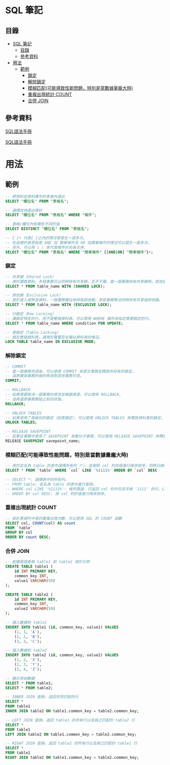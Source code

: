 # SQL 筆記

## 目錄

- [SQL 筆記](#sql-筆記)
  - [目錄](#目錄)
  - [參考資料](#參考資料)
- [用法](#用法)
  - [範例](#範例)
    - [鎖定](#鎖定)
    - [解除鎖定](#解除鎖定)
    - [模糊匹配(可能導致性能問題，特別是當數據量龐大時)](#模糊匹配可能導致性能問題特別是當數據量龐大時)
    - [重複出現統計 COUNT](#重複出現統計-count)
    - [合併 JOIN](#合併-join)

## 參考資料

[SQL語法手冊](http://tw.gitbook.net/sql/index.html)

[SQL語法手冊](https://www.1keydata.com/tw/sql/sql.html)

# 用法

## 範例

```sql
-- 將資料從資料庫中的表格內選出
SELECT "欄位名" FROM "表格名";

-- 選擇性地選出資料
SELECT "欄位名" FROM "表格名" WHERE "條件";

-- 表格/欄位內有哪些不同的值
SELECT DISTINCT "欄位名" FROM "表格名";

-- { }+ 代表{ }之內的情況會發生一或多次。
-- 在這裡的意思就是 AND 加 簡單條件及 OR 加簡單條件的情況可以發生一或多次。
-- 另外，可以用 ( ) 來代表條件的先後次序。
SELECT "欄位名" FROM "表格名" WHERE "簡單條件" {[AND|OR] "簡單條件"}+;
```

### 鎖定

```sql
-- 共享鎖（Shared Lock）
-- 用於讀取資料，多個事務可以同時持有共享鎖，互不干擾。當一個事務持有共享鎖時，其他事務可以讀取資料但無法修改。
SELECT * FROM table_name WITH (SHARED LOCK);

-- 排他鎖（Exclusive Lock）
-- 用於寫入或修改資料，一個事務獨佔地持有排他鎖，其他事務無法同時持有共享或排他鎖。
SELECT * FROM table_name WITH (EXCLUSIVE LOCK);

-- 行鎖定（Row Locking）
-- 僅鎖定特定的行，而不是整個資料表。可以使用 WHERE 條件來指定需要鎖定的行。
SELECT * FROM table_name WHERE condition FOR UPDATE;

-- 表鎖定（Table Locking）
-- 鎖定整個資料表，適用於需要完全獨佔資料表的情況。
LOCK TABLE table_name IN EXCLUSIVE MODE;
```

### 解除鎖定

```sql
-- COMMIT
-- 當一個事務完成後，可以使用 COMMIT 來提交事務並釋放所持有的鎖定。
-- 這將確保事務所做的修改對其他事務可見。
COMMIT;

-- ROLLBACK
-- 如果需要取消一個事務的修改並解鎖資源，可以使用 ROLLBACK。
-- 這將還原事務開始之前的狀態。
ROLLBACK;

-- UNLOCK TABLES
-- 如果使用了表級別的鎖定（如表鎖定），可以使用 UNLOCK TABLES 來釋放資料表的鎖定。
UNLOCK TABLES;

-- RELEASE SAVEPOINT
-- 如果在事務中使用了 SAVEPOINT 來劃分子事務，可以使用 RELEASE SAVEPOINT 來釋放子事務的鎖定。
RELEASE SAVEPOINT savepoint_name;
```

### 模糊匹配(可能導致性能問題，特別是當數據量龐大時)

```sql
-- 用於從名為 table 的表中選擇所有列（*），並按照 col 列的值進行降序排序，同時只檢索 col 列中包含字串 '1111' 的行。
SELECT * FROM `table` WHERE `col` LIKE '%1111%' ORDER BY `col` DESC

-- SELECT *: 選擇表中的所有列。
-- FROM table: 從名為 table 的表中進行查詢。
-- WHERE col LIKE '%1111%': 條件篩選，只返回 col 列中包含字串 '1111' 的行。LIKE 是用於模糊匹配的運算符，% 表示匹配任意字符（包括零個字符）。
-- ORDER BY col DESC: 按 col 列的值進行降序排序。
```

### 重複出現統計 COUNT

```sql
-- 統計某個列中值的重複出現次數，可以使用 SQL 的 COUNT 函數
SELECT col, COUNT(col) AS count
FROM `table`
GROUP BY col
ORDER BY count DESC;
```

### 合併 JOIN

```sql
-- 創建兩個表格 table1 和 table2 用於示例
CREATE TABLE table1 (
    id INT PRIMARY KEY,
    common_key INT,
    value1 VARCHAR(50)
);

CREATE TABLE table2 (
    id INT PRIMARY KEY,
    common_key INT,
    value2 VARCHAR(50)
);

-- 插入數據到 table1
INSERT INTO table1 (id, common_key, value1) VALUES
    (1, 1, 'A'),
    (2, 2, 'B'),
    (3, 3, 'C');

-- 插入數據到 table2
INSERT INTO table2 (id, common_key, value2) VALUES
    (1, 2, 'X'),
    (2, 3, 'Y'),
    (3, 4, 'Z');

-- 顯示原始數據
SELECT * FROM table1;
SELECT * FROM table2;

-- INNER JOIN 查詢，返回共同匹配的行
SELECT *
FROM table1
INNER JOIN table2 ON table1.common_key = table2.common_key;

-- LEFT JOIN 查詢，返回 table1 的所有行以及與之匹配的 table2 行
SELECT *
FROM table1
LEFT JOIN table2 ON table1.common_key = table2.common_key;

-- RIGHT JOIN 查詢，返回 table2 的所有行以及與之匹配的 table1 行
SELECT *
FROM table1
RIGHT JOIN table2 ON table1.common_key = table2.common_key;
```